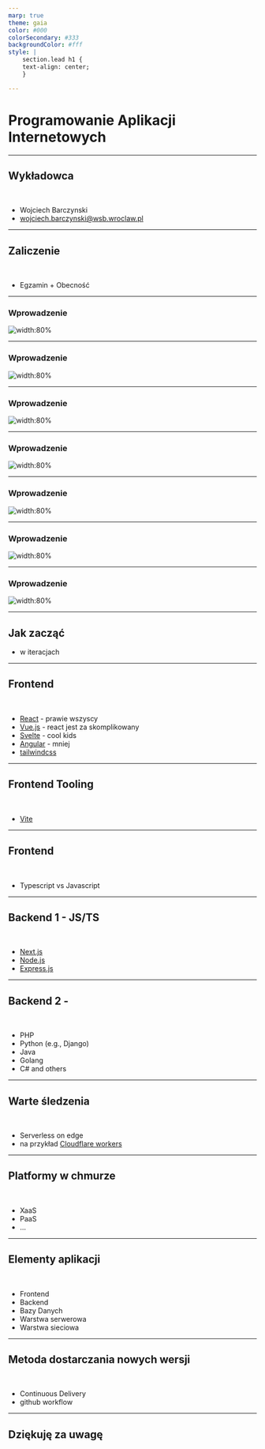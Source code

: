 ```yaml
---
marp: true
theme: gaia
color: #000
colorSecondary: #333
backgroundColor: #fff
style: |
    section.lead h1 {
    text-align: center;
    }

---
```

<!-- _class: lead -->
# Programowanie Aplikacji Internetowych

---
<!-- _class: lead -->
## Wykładowca
<br />

- Wojciech Barczynski
- wojciech.barczynski@wsb.wroclaw.pl

---
<!-- _class: lead -->
## Zaliczenie
<br />

- Egzamin + Obecność

---
<!-- _class: lead -->
### Wprowadzenie

![width:80%](imgs/overview_s1.svg)

---
<!-- _class: lead -->
### Wprowadzenie

![width:80%](imgs/overview_s2.svg)

---
<!-- _class: lead -->
### Wprowadzenie

![width:80%](imgs/overview_s3.svg)

---
<!-- _class: lead -->
### Wprowadzenie

![width:80%](imgs/overview_s4.svg)


---
<!-- _class: lead -->
### Wprowadzenie

![width:80%](imgs/overview_s5.svg)

---
<!-- _class: lead -->
### Wprowadzenie

![width:80%](imgs/overview_s6.svg)

---
<!-- _class: lead -->
### Wprowadzenie

![width:80%](imgs/overview_s7.svg)

---
<!-- _class: lead -->
## Jak zacząć

- w iteracjach



---
<!-- _class: lead -->
## Frontend
<br />

- [React](https://react.dev) - prawie wszyscy
- [Vue.js](https://vuejs.org) - react jest za skomplikowany
- [Svelte](https://svelte.dev) - cool kids
- [Angular](https://angular.io) - mniej
- [tailwindcss](https://tailwindcss.com)

---
<!-- _class: lead -->
## Frontend Tooling
<br />

- [Vite](https://vitejs.dev)

---
<!-- _class: lead -->
## Frontend
<br />

- Typescript vs Javascript

---
<!-- _class: lead -->
## Backend 1 - JS/TS
<br />

- [Next.js](https://nextjs.org/)
- [Node.js]()
- [Express.js]()

---
<!-- _class: lead -->
## Backend 2 -
<br />

- PHP
- Python (e.g., Django)
- Java
- Golang
- C# and others

---
<!-- _class: lead -->
## Warte śledzenia
<br />

- Serverless on edge
- na przykład [Cloudflare workers](https://www.serverless.com/framework/docs/providers/cloudflare/guide/intro)

---
<!-- _class: lead -->
## Platformy w chmurze
<br />

- XaaS
- PaaS
- ...

---
<!-- _class: lead -->
## Elementy aplikacji
<br />

- Frontend
- Backend
- Bazy Danych
- Warstwa serwerowa
- Warstwa sieciowa

---
<!-- _class: lead -->
## Metoda dostarczania nowych wersji
<br />

- Continuous Delivery
- github workflow

---
<!-- _class: lead -->
## Dziękuję za uwagę
<br />
